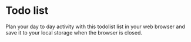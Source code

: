 <title>Todo List</title>
<h1>Todo list</h1>
<p>Plan your day to day activity with this todolist list in your web browser and save it to your local storage when the browser is closed.</p>
